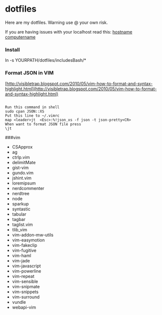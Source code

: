 dotfiles
========

Here are my dotfiles. Warning use @ your own risk.

If you are having issues with your localhost read this:
[hostname computername](http://osxdaily.com/2012/10/24/set-the-hostname-computer-name-and-bonjour-name-separately-in-os-x/)

### Install
ln -s YOURPATH/dotfiles/includesBash/*

### Format JSON in VIM 
[http://visibletrap.blogspot.com/2010/05/vim-how-to-format-and-syntax-highlight.html](http://visibletrap.blogspot.com/2010/05/vim-how-to-format-and-syntax-highlight.html)
```

Run this command in shell 
sudo cpan JSON::XS
Put this line to ~/.vimrc 
map <leader>jt  <Esc>:%!json_xs -f json -t json-pretty<CR>
When want to format JSON file press
\jt
```

###vim
* CSApprox
* ag
* ctrlp.vim
* delimitMate
* gist-vim
* gundo.vim
* jshint.vim
* loremipsum
* nerdcommenter
* nerdtree
* node
* sparkup
* syntastic
* tabular
* tagbar
* taglist.vim
* tlib_vim
* vim-addon-mw-utils
* vim-easymotion
* vim-fakeclip
* vim-fugitive
* vim-haml
* vim-jade
* vim-javascript
* vim-powerline
* vim-repeat
* vim-sensible
* vim-snipmate
* vim-snippets
* vim-surround
* vundle
* webapi-vim
